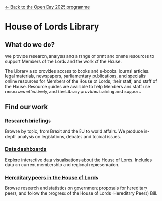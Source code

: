 <a href="../">&larr; Back to the Open Day 2025 programme</a>

# House of Lords Library

## What do we do?  
We provide research, analysis and a range of print and online resources to support Members of the Lords and the work of the House.

The Library also provides access to books and e-books, journal articles, legal materials, newspapers, parliamentary publications, and specialist online resources for Members of the House of Lords, their staff, and staff of the House. Resource guides are available to help Members and staff use resources effectively, and the Library provides training and support.

## Find our work

### [Research briefings](https://lordslibrary.parliament.uk/research/)
Browse by topic, from Brexit and the EU to world affairs. We produce in-depth analysis on legislations, debates and topical issues.

### [Data dashboards](https://lordslibrary.parliament.uk/type/data-dashboard/)
Explore interactive data visualisations about the House of Lords. Includes data on current membership and regional representation.

### [Hereditary peers in the House of Lords](https://lordslibrary.parliament.uk/hereditary-peers-in-the-house-of-lords/)
Browse research and statistics on government proposals for hereditary peers, and follow the progress of the House of Lords (Hereditary Peers) Bill.
